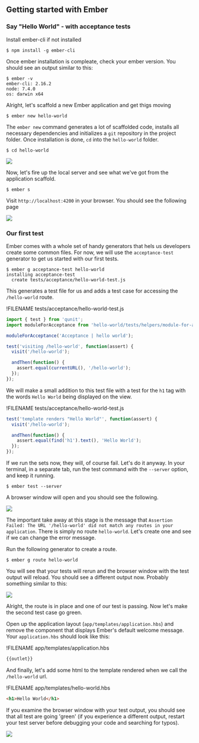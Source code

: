 ## Getting started with Ember
### Say "Hello World" - with acceptance tests

Install ember-cli if not installed
```
$ npm install -g ember-cli
```
Once ember installation is compleate, check your ember version. You should see an output similar to this:

```
$ ember -v
ember-cli: 2.16.2
node: 7.4.0
os: darwin x64
```

Alright, let's scaffold a new Ember application and get thigs moving
```
$ ember new hello-world
```

The `ember new` command generates a lot of scaffolded code, installs all necessary dependencies and initializes a `git` repository in the project folder. Once installation is done, `cd` into the `hello-world` folder.
```
$ cd hello-world
```

![](/assets/ember-1.png)

Now, let's fire up the local server and see what we've got from the application scaffold.

``` 
$ ember s
```

Visit `http://localhost:4200` in your browser. You should see the following page

![](/assets/ember-2-scaffold-welcome.png)

### Our first test
Ember comes with a whole set of handy generators that hels us developers create some common files. For now, we will use the `acceptance-test` generator to get us started with our first tests. 

```
$ ember g acceptance-test hello-world
installing acceptance-test
  create tests/acceptance/hello-world-test.js
```
This generates a test file for us and adds a test case for accessing the `/hello-world` route. 

!FILENAME tests/acceptance/hello-world-test.js
```javascript
import { test } from 'qunit';
import moduleForAcceptance from 'hello-world/tests/helpers/module-for-acceptance';

moduleForAcceptance('Acceptance | hello world');

test('visiting /hello-world', function(assert) {
  visit('/hello-world');

  andThen(function() {
    assert.equal(currentURL(), '/hello-world');
  });
});
```

We will make a small addition to this test file with a test for the `h1` tag with the words `Hello World` being displayed on the view.

!FILENAME tests/acceptance/hello-world-test.js
```javascript
test('template renders "Hello World"', function(assert) {
  visit('/hello-world');

  andThen(function() {
    assert.equal(find('h1').text(), 'Hello World');
  });
});

``` 

If we run the sets now, they will, of course fail. Let's do it anyway. In your terminal, in a separate tab, run the test command with the `--server` option, and keep it running.

```
$ ember test --server
``` 

A browser window will open and you should see the following.

![](/assets/ember-3-failing-tests.png)

The important take away at this stage is the message that `Assertion Failed: The URL '/hello-world' did not match any routes in your application`. There is simply no route `hello-world`. Let's create one and see if we can change the error message. 

Run the following generator to create a route.

```
$ ember g route hello-world
```

You will see that your tests will rerun and the browser window with the test output will reload. You should see a different output now. Probably something similar to this:

![](/assets/ember-4-changed-error-message.png)

Alright, the route is in place and one of our test is passing. Now let's make the second test case go green. 

Open up the application layout (`app/templates/application.hbs`) and remove the component that displays Ember's default welcome message. Your `application.hbs` should look like this: 

!FILENAME app/templates/application.hbs
```javascript
{{outlet}}
```

And finally, let's add some html to the template rendered when we call the `/hello-world` url. 

!FILENAME app/templates/hello-world.hbs
```html
<h1>Hello World</h1>
```
If you examine the browser window with your test output, you should see that all test are going 'green' (if you experience a different output, restart your test server before debugging your code and searching for typos). 

![](/assets/ember-5-tests-passing.png)












